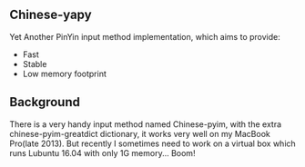 ## Chinese-yapy
Yet Another PinYin input method implementation, which aims to provide:

- Fast
- Stable
- Low memory footprint


## Background
There is a very handy input method named Chinese-pyim, with the extra chinese-pyim-greatdict dictionary, it works very well on my MacBook Pro(late 2013). But recently I sometimes need to work on a virtual box which runs Lubuntu 16.04 with only 1G memory... Boom!
